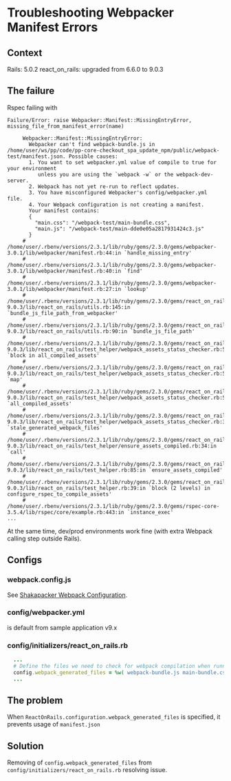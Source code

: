 # Troubleshooting Webpacker Manifest Errors

## Context

Rails: 5.0.2
react_on_rails: upgraded from 6.6.0 to 9.0.3

## The failure

Rspec failing with

```text
Failure/Error: raise Webpacker::Manifest::MissingEntryError, missing_file_from_manifest_error(name)

     Webpacker::Manifest::MissingEntryError:
       Webpacker can't find webpack-bundle.js in /home/user/ws/pp/code/pp-core-checkout_spa_update_npm/public/webpack-test/manifest.json. Possible causes:
       1. You want to set webpacker.yml value of compile to true for your environment
          unless you are using the `webpack -w` or the webpack-dev-server.
       2. Webpack has not yet re-run to reflect updates.
       3. You have misconfigured Webpacker's config/webpacker.yml file.
       4. Your Webpack configuration is not creating a manifest.
       Your manifest contains:
       {
         "main.css": "/webpack-test/main-bundle.css",
         "main.js": "/webpack-test/main-dde0e05a2817931424c3.js"
       }
     # /home/user/.rbenv/versions/2.3.1/lib/ruby/gems/2.3.0/gems/webpacker-3.0.1/lib/webpacker/manifest.rb:44:in `handle_missing_entry'
     # /home/user/.rbenv/versions/2.3.1/lib/ruby/gems/2.3.0/gems/webpacker-3.0.1/lib/webpacker/manifest.rb:40:in `find'
     # /home/user/.rbenv/versions/2.3.1/lib/ruby/gems/2.3.0/gems/webpacker-3.0.1/lib/webpacker/manifest.rb:27:in `lookup'
     # /home/user/.rbenv/versions/2.3.1/lib/ruby/gems/2.3.0/gems/react_on_rails-9.0.3/lib/react_on_rails/utils.rb:145:in `bundle_js_file_path_from_webpacker'
     # /home/user/.rbenv/versions/2.3.1/lib/ruby/gems/2.3.0/gems/react_on_rails-9.0.3/lib/react_on_rails/utils.rb:90:in `bundle_js_file_path'
     # /home/user/.rbenv/versions/2.3.1/lib/ruby/gems/2.3.0/gems/react_on_rails-9.0.3/lib/react_on_rails/test_helper/webpack_assets_status_checker.rb:56:in `block in all_compiled_assets'
     # /home/user/.rbenv/versions/2.3.1/lib/ruby/gems/2.3.0/gems/react_on_rails-9.0.3/lib/react_on_rails/test_helper/webpack_assets_status_checker.rb:55:in `map'
     # /home/user/.rbenv/versions/2.3.1/lib/ruby/gems/2.3.0/gems/react_on_rails-9.0.3/lib/react_on_rails/test_helper/webpack_assets_status_checker.rb:55:in `all_compiled_assets'
     # /home/user/.rbenv/versions/2.3.1/lib/ruby/gems/2.3.0/gems/react_on_rails-9.0.3/lib/react_on_rails/test_helper/webpack_assets_status_checker.rb:35:in `stale_generated_webpack_files'
     # /home/user/.rbenv/versions/2.3.1/lib/ruby/gems/2.3.0/gems/react_on_rails-9.0.3/lib/react_on_rails/test_helper/ensure_assets_compiled.rb:34:in `call'
     # /home/user/.rbenv/versions/2.3.1/lib/ruby/gems/2.3.0/gems/react_on_rails-9.0.3/lib/react_on_rails/test_helper.rb:85:in `ensure_assets_compiled'
     # /home/user/.rbenv/versions/2.3.1/lib/ruby/gems/2.3.0/gems/react_on_rails-9.0.3/lib/react_on_rails/test_helper.rb:39:in `block (2 levels) in configure_rspec_to_compile_assets'
     # /home/user/.rbenv/versions/2.3.1/lib/ruby/gems/2.3.0/gems/rspec-core-3.5.4/lib/rspec/core/example.rb:443:in `instance_exec'
...
```

At the same time, dev/prod environments work fine (with extra Webpack calling step outside Rails).

## Configs

### webpack.config.js

See [Shakapacker Webpack Configuration](https://github.com/shakacode/shakapacker/blob/master/README.md#webpack-configuration).

### config/webpacker.yml

is default from sample application v9.x

### config/initializers/react_on_rails.rb

```ruby
  ...
  # Define the files we need to check for webpack compilation when running tests.
  config.webpack_generated_files = %w( webpack-bundle.js main-bundle.css )
  ...
```

## The problem

When `ReactOnRails.configuration.webpack_generated_files` is specified, it prevents usage of `manifest.json`

## Solution

Removing of `config.webpack_generated_files` from `config/initializers/react_on_rails.rb` resolving issue.

